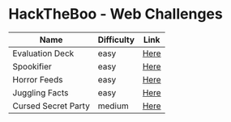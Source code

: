 # HackTheBoo - Web Challenges

| Name | Difficulty | Link |
|------------|------------|------|
|Evaluation Deck| easy |[Here](./web/Evaluation%20Deck.md)|
|Spookifier| easy | [Here](./web/Spookifier.md)|
|Horror Feeds| easy | [Here](./web/Horror%20Feeds.md)|
|Juggling Facts| easy | [Here](./web/Juggling%20Facts.md)|
|Cursed Secret Party| medium | [Here](./web/Cursed%20Secret%20Party.md)|
